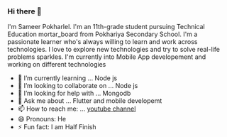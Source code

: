 ### Hi there 👋


I'm Sameer Pokharlel. I'm an 11th-grade student pursuing Technical Education mortar_board from Pokhariya Secondary School. I'm a passionate learner who's always willing to learn and work across technologies. I love to explore new technologies and try to solve real-life problems sparkles. I'm currently into  Mobile App developement  and working on different technologies

- 🌱 I’m currently learning ... Node js
- 👯 I’m looking to collaborate on ... Node js
- 🤔 I’m looking for help with ... Mongodb
- 💬 Ask me about ... Flutter and mobile developemt
- 📫 How to reach me: ... [ youtube channel ](https://www.youtube.com/channel/UCuViWv2p29IcS4EPMoDz6ew)
- 😄 Pronouns: He
- ⚡ Fun fact: I am Half Finish
